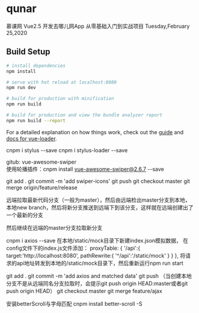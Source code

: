 # qunar

慕课网
Vue2.5 开发去哪儿网App 从零基础入门到实战项目
Tuesday,February 25,2020
>  

## Build Setup

``` bash
# install dependencies
npm install

# serve with hot reload at localhost:8080
npm run dev

# build for production with minification
npm run build

# build for production and view the bundle analyzer report
npm run build --report
```

For a detailed explanation on how things work, check out the [guide](http://vuejs-templates.github.io/webpack/) and [docs for vue-loader](http://vuejs.github.io/vue-loader).

cnpm i stylus --save
cnpm i stylus-loader --save

gitub: vue-awesome-swiper   
使用轮播插件：cnpm install vue-awesome-swiper@2.6.7 --save

git add .
git commit -m 'add swiper-icons'
git push
git checkout master
git merge origin/feature/release

远端拉取最新代码分支（一般为master），然后由远端检出master分支到本地，
本地new branch，然后将新分支推送到远端下到该分支，这样就在远端创建出了一个最新的分支

然后继续在远端的master分支拉取新分支

cnpm i axios --save
在本地/static/mock目录下新建index.json模拟数据，
在config文件下的index.js文件添加：
    proxyTable: {
      '/api':{
        target:'http://localhost:8080',
        pathRewrite:{
          '^/api':'/static/mock'
        }
      }
    },
将请求的api地址转发到本地的/static/mock目录下，然后重新运行npm run start


git add .
git commit -m 'add axios and matched data'
git push  （当创建本地分支不是从远端同名分支拉取时，会提示git push origin HEAD:master或者git push origin HEAD）
git checkout master
git merge feature/ajax


安装betterScroll与字母匹配
cnpm install better-scroll -S
